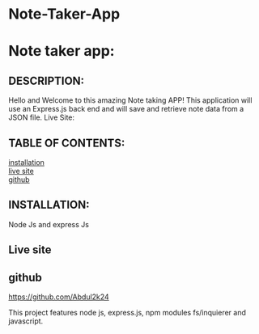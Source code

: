 # Note-Taker-App
# Note taker app:



## DESCRIPTION:
Hello and Welcome to this amazing Note taking APP! This application will use an Express.js back end and will save and retrieve note data from a JSON file.
Live Site: 
## TABLE OF CONTENTS:

[installation](#installation) <br/>
[live site](#Livesite)<br/>
[github](#github)<br/>



## INSTALLATION:
Node Js and express Js


## Live site

## github
https://github.com/Abdul2k24

This project features node js, express.js, npm modules fs/inquierer and javascript.

